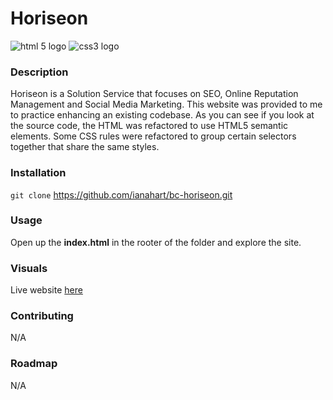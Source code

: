 # Horiseon

![html 5 logo](https://camo.githubusercontent.com/d2da7e7ec8424780720101d4853c64dffb81dc69dfdd25a0ce88cdb3848bbc6f/68747470733a2f2f696d672e736869656c64732e696f2f7374617469632f76313f7374796c653d666f722d7468652d6261646765266d6573736167653d48544d4c3526636f6c6f723d453334463236266c6f676f3d48544d4c35266c6f676f436f6c6f723d464646464646266c6162656c3d)
![css3 logo](https://camo.githubusercontent.com/9fe0ddca8c80fd49703246ca3b9a894ddfdc9c1c80f6ab5de92bbe91471dbab8/68747470733a2f2f696d672e736869656c64732e696f2f7374617469632f76313f7374796c653d666f722d7468652d6261646765266d6573736167653d4353533326636f6c6f723d313537324236266c6f676f3d43535333266c6f676f436f6c6f723d464646464646266c6162656c3d)



### Description
Horiseon is a Solution Service that focuses on SEO,
Online Reputation Management and Social Media Marketing.
This website was provided to me to practice enhancing an existing codebase. As you can see if you look at the source code, the HTML was refactored to use HTML5 semantic elements.
Some CSS rules were refactored to group certain selectors together that share the same styles.

### Installation
 ```git clone``` https://github.com/ianahart/bc-horiseon.git

### Usage
Open up the **index.html** in the rooter of the folder
and explore the site.

### Visuals
Live website [here](https://ianahart.github.io/bc-horiseon/)


### Contributing
N/A

### Roadmap
N/A
